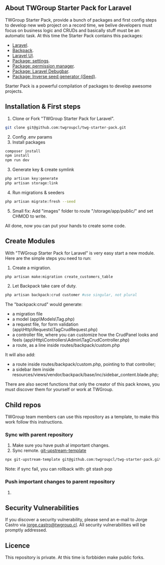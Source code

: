## About TWGroup Starter Pack for Laravel

TWGroup Starter Pack, provide a bunch of packages and first config steps to develop new web project on a record time, we belive developers must focus on business logic and CRUDs and basically stuff must be an automatic task. At this time the Starter Pack contains this packages:

- [Laravel](https://laravel.com/).
- [Backpack](https://backpackforlaravel.com/).
- [Laravel UI](https://styde.net/paquete-laravel-ui-en-laravel-6/).
- [Package: settings](https://backpackforlaravel.com/docs/4.1/install-optionals#settings).
- [Package: permission manager](https://github.com/Laravel-Backpack/PermissionManager#install).
- [Package: Laravel Debugbar](https://github.com/barryvdh/laravel-debugbar).
- [Package: Inverse seed generator (iSeed)](https://github.com/orangehill/iseed).

Starter Pack is a powerful compilation of packages to develop awesome projects.

## Installation & First steps

1. Clone or Fork "TWGroup Starter Pack for Laravel".
```bash
git clone git@github.com:twgroupcl/twg-starter-pack.git
```
2. Config .env params
3. Install packages
```bash
composer install
npm install
npm run dev
```
3. Generate key & create symlink
```bash
php artisan key:generate
php artisan storage:link
```
4. Run migrations & seeders
```bash
php artisan migrate:fresh --seed
```
5. Small fix: Add "images" folder to route "/storage/app/public/" and set CHMOD to write.

All done, now you can put your hands to create some code.

## Create Modules

With "TWGroup Starter Pack for Laravel" is very easy start a new module. Here are the simple steps you need to run:

1. Create a migration.
```bash
php artisan make:migration create_customers_table
```
2. Let Backpack take care of duty.
```bash
php artisan backpack:crud customer #use singular, not plural
```
The "backpack:crud" would generate:

- a migration file
- a model (app\Models\Tag.php)
- a request file, for form validation (app\Http\Requests\TagCrudRequest.php)
- a controller file, where you can customize how the CrudPanel looks and feels (app\Http\Controllers\Admin\TagCrudController.php)
- a route, as a line inside routes/backpack/custom.php

It will also add:

- a route inside routes/backpack/custom.php, pointing to that controller;
- a sidebar item inside resources/views/vendor/backpack/base/inc/sidebar_content.blade.php;

There are also secret functions that only the creator of this pack knows, you must discover them for yourself or work at TWGroup.

## Child repos

TWGroup team members can use this repository as a template, to make this work follow this instructions.

### Sync with parent repository

1. Make sure you have push al important changes.
2. Sync remote. [git-upstream-template](https://github.com/rioam2/git-upstream-template)
```bash
npx git-upstream-template git@github.com:twgroupcl/twg-starter-pack.git
```
Note: if sync fail, you can rollback with: git stash pop

### Push important changes to parent repository

1. 

## Security Vulnerabilities

If you discover a security vulnerability, please send an e-mail to Jorge Castro via [jorge.castro@twgroup.cl](mailto:jorge.castro@twgroup.cl). All security vulnerabilities will be promptly addressed.

## Licence

This repository is private. At this time is forbbiden make public forks.
